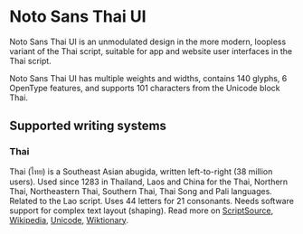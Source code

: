 
# Noto Sans Thai UI

Noto Sans Thai UI is an unmodulated design in the more modern, loopless variant of the Thai script, suitable for app and website user interfaces in the Thai script. 

Noto Sans Thai UI has multiple weights and widths, contains 140 glyphs, 6 OpenType features, and supports 101 characters from the Unicode block Thai.


## Supported writing systems


### Thai

Thai (ไทย) is a Southeast Asian abugida, written left-to-right (38 million users). Used since 1283 in Thailand, Laos and China for the Thai, Northern Thai, Northeastern Thai, Southern Thai, Thai Song and Pali languages. Related to the Lao script. Uses 44 letters for 21 consonants. Needs software support for complex text layout (shaping). Read more on [ScriptSource](https://scriptsource.org/scr/Thai), [Wikipedia](https://en.wikipedia.org/wiki/ISO_15924:Thai), [Unicode](https://www.unicode.org/versions/Unicode13.0.0/ch16.pdf#G46485), [Wiktionary](https://en.wiktionary.org/wiki/Category:Thai_script).

